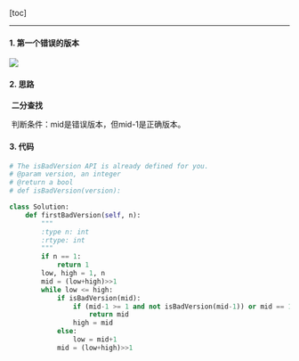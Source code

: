 [toc]

---

#### 1. 第一个错误的版本

![](https://i.loli.net/2019/11/17/uBtVsZSH1T2RWPw.jpg)

#### 2. 思路

​		**二分查找**

​		判断条件：mid是错误版本，但mid-1是正确版本。



#### 3. 代码

```python
# The isBadVersion API is already defined for you.
# @param version, an integer
# @return a bool
# def isBadVersion(version):

class Solution:
    def firstBadVersion(self, n):
        """
        :type n: int
        :rtype: int
        """
        if n == 1:
            return 1
        low, high = 1, n
        mid = (low+high)>>1
        while low <= high:
            if isBadVersion(mid):
                if (mid-1 >= 1 and not isBadVersion(mid-1)) or mid == 1 :
                    return mid
                high = mid
            else:
                low = mid+1
            mid = (low+high)>>1
```

